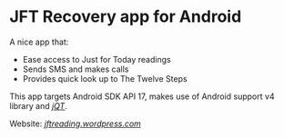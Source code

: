 # JFT Recovery app for Android

A nice app that:

 - Ease access to Just for Today readings
 - Sends SMS and makes calls
 - Provides quick look up to The Twelve Steps

This app targets Android SDK API 17, makes use of Android support v4 library and [*jQT*](http://jqtjs.com/).

Website:  [*jftreading.wordpress.com*](http://jftreading.wordpress.com/)

